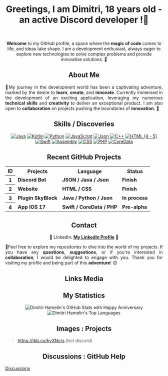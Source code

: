 <h1 align="center"><strong>Greetings, I am Dimitri, 18 years old - an active Discord developer !🚀</strong></h1>
<br>
<p align="center"><strong>Welcome</strong> to my GitHub profile, a space where the <strong>magic of code</strong> comes to life, and ideas take shape. I am a development enthusiast, always eager to explore new technologies to solve complex problems and provide innovative solutions. 🌟 </p>

<h2 align="center"><strong>About Me</strong> </h2>

<p style="text-align: justify;">🔰My journey in the development world has been a captivating adventure, marked by the desire to <strong>learn</strong>, <strong>create</strong>, and <strong>innovate</strong>. Currently immersed in the development of an exciting application, leveraging my numerous <strong>technical skills</strong> and <strong>creativity</strong> to deliver an exceptional product. I am also open to <strong>collaboration</strong> on projects pushing the boundaries of <strong>innovation</strong>. 🚀</p>

<h2 align="center"><strong>Skills / Discoveries</strong> </h2>

<div align="center"">
    <a href="https://www.java.com"><img src="https://img.shields.io/badge/Java-%23FF5733" alt="Java"></a>
    <a href="https://kotlinlang.org"><img src="https://img.shields.io/badge/Kotlin-%23FFA233" alt="Kotlin"></a>
    <a href="https://www.python.org"><img src="https://img.shields.io/badge/Python-%2329BF12" alt="Python"></a>
    <a href="https://developer.mozilla.org/en-US/docs/Web/JavaScript"><img src="https://img.shields.io/badge/JavaScript-%23448AFF" alt="JavaScript"></a>
    <a href="https://www.json.org/json-en.html"><img src="https://img.shields.io/badge/Json-%19933134" alt="Json"></a>
    <a href="https://www.cplusplus.com"><img src="https://img.shields.io/badge/C++-%23FF3434" alt="C++"></a>
    <a href="https://developer.mozilla.org/en-US/docs/Web/HTML"><img src="https://img.shields.io/badge/HTML (4 - 5)-%23FF5733" alt="HTML (4 - 5)"></a>
    <a href="https://swift.org"><img src="https://img.shields.io/badge/Swift-%23FF7F45" alt="Swift"></a>
    <a href="https://www.asc.asn.au/wp-content/uploads/2015/09/assembly.gif"><img src="https://img.shields.io/badge/Assembly-%238A2BE2" alt="Assembly"></a>
    <a href="https://developer.mozilla.org/en-US/docs/Web/CSS"><img src="https://img.shields.io/badge/CSS-%231572B6" alt="CSS"></a>
    <a href="https://www.php.net"><img src="https://img.shields.io/badge/PHP-%23777BB4" alt="PHP"></a>
    <a href="https://developer.apple.com/documentation/coredata"><img src="https://img.shields.io/badge/CoreData-%238B4513" alt="CoreData"></a>

</div>

<h2 align="center"><strong>Recent GitHub Projects</strong></h2>

<div align="center">
    <table>
        <tr>
            <th><strong>ID</strong></th>
            <th><strong>Projects</strong></th>
            <th><strong>Language</strong></th>
            <th><strong>Status</strong></th>
        </tr>
        <tr>
            <th><strong>1</strong></th>
            <td><strong>Discord Bot</strong></td>
            <td><strong>JSON / Java / Json</strong></td>
            <td><strong>Finish</strong></td>
        </tr>
        <tr>
            <th><strong>2</strong></th>
            <td><strong>Website</strong></td>
            <td><strong>HTML / CSS</strong></td>
            <td><strong>Finish</strong></td>
        </tr>
        <tr>
            <th><strong>3</strong></th>
            <td><strong>Plugin SkyBlock</strong></td>
            <td><strong>Java / Python / Json</strong></td>
            <td><strong>In process</strong></td>
        </tr>
        <tr>
            <th><strong>4</strong></th>
            <td><strong>App IOS 17</strong></td>
            <td><strong>Swift / CoreData / PHP</strong></td>
            <td><strong>Pre-alpha</strong></td>
        </tr>
        <!-- Add more projects and durations here -->
    </table>
</div>

<h2 align="center"><strong>Contact</strong></h2>

<p align="center">
    💼 LinkedIn: <a target="_blank" href="https://fr.linkedin.com/in/dimitri-hamelin-15b854256?original_referer=https%3A%2F%2Fwww.google.com%2F"><strong>My LinkedIn Profile</strong></a> 📧
</p>

<p style="text-align: justify;">🔰Feel free to explore my repositories to dive into the world of my projects. If you have any <strong>questions</strong>, <strong>suggestions</strong>, or if you're interested in <strong>collaboration</strong>, I would be delighted to engage with you. Thank you for visiting my profile and being part of this <strong>adventure</strong>! 😊</p>

<h2 align="center"><strong>Links Media</strong></h2>


<h2 align="center"><strong>My Statistics</strong></h2>

<p align="center">
<img src="https://github-readme-stats.vercel.app/api?username=dimitrihamelin&hide=contribs,prs&custom_title=GitHub%20Dimitri&show_icons=true&theme=radical" alt="Dimitri Hamelin's GitHub Stats with Happy 
Anniversary">
    <br> 
<img src="https://github-readme-stats.vercel.app/api/top-langs/?username=dimitrihamelin&layout=compact&langs_count=10&theme=radical" alt="Dimitri Hamelin's Top Languages">
</p>

<h2 align="center"><strong>Images : Projects</strong></h2>

> https://ibb.co/kyXNcrs (bot discord)

<h2 align="center"><strong>Discussions : GitHub Help</strong></h2>

[Discussions](https://github.com/orgs/community/discussions/79307)

